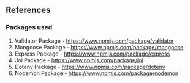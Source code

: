 ## References

### Packages used

1. Validator Package - https://www.npmjs.com/package/validator
2. Mongoose Package - https://www.npmjs.com/package/mongoose
3. Express Package - https://www.npmjs.com/package/express
4. Joi Package - https://www.npmjs.com/package/joi
5. Dotenv Package - https://www.npmjs.com/package/dotenv
6. Nodemon Package - https://www.npmjs.com/package/nodemon